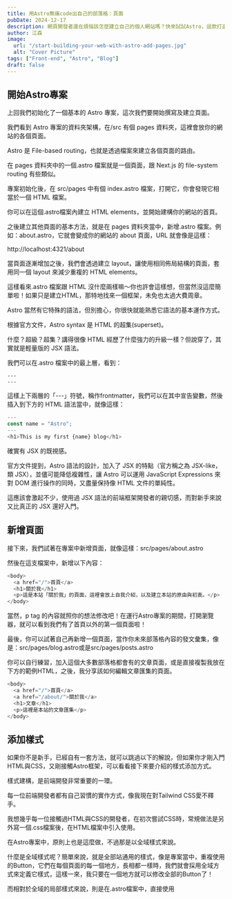 ```yaml
---
title: 用Astro無痛code出自己的部落格：頁面
pubDate: 2024-12-17
description: 網頁開發者還在煩惱該怎麼建立自己的個人網站嗎？快來試試Astro，這款打造個人部落格／作品集的神器吧！
author: 江森
image:
  url: "/start-building-your-web-with-astro-add-pages.jpg"
  alt: "Cover Picture"
tags: ["Front-end", "Astro", "Blog"]
draft: false
---
```


## 開始Astro專案

上回我們初始化了一個基本的 Astro 專案，這次我們要開始撰寫及建立頁面。

我們看到 Astro 專案的資料夾架構，在/src 有個 pages 資料夾，這裡會放你的網站的各個頁面。

Astro 是 File-based routing，也就是透過檔案來建立各個頁面的路由。

在 pages 資料夾中的一個.astro 檔案就是一個頁面，跟 Next.js 的 file-system routing 有些類似。

專案初始化後，在 src/pages 中有個 index.astro 檔案，打開它，你會發現它相當於一個 HTML 檔案。

你可以在這個.astro檔案內建立 HTML elements，並開始建構你的網站的首頁。

之後建立其他頁面的基本方法，就是在 pages 資料夾當中，新增.astro 檔案。例如：about.astro，它就會變成你的網站的 about 頁面，URL 就會像是這樣：

http://localhost:4321/about

當頁面逐漸增加之後，我們會透過建立 layout，讓使用相同佈局結構的頁面，套用同一個 layout 來減少重複的 HTML elements。

這樣看來.astro 檔案跟 HTML 沒什麼兩樣嘛～你也許會這樣想，但當然沒這麼簡單啦！如果只是建立HTML，那特地找來一個框架，未免也太過大費周章。

Astro 當然有它特殊的語法，但別擔心，你很快就能熟悉它語法的基本運作方式。

根據官方文件，Astro syntax 是 HTML 的超集(superset)。

什麼？超級？超集？講得很像 HTML 經歷了什麼強力的升級一樣？但說穿了，其實就是輕量版的 JSX 語法。

我們可以在.astro 檔案中的最上層，看到：

```
---
---
```

這樣上下兩層的「---」符號，稱作frontmatter，我們可以在其中宣告變數，然後插入到下方的 HTML 語法當中，就像這樣：

```javascript
---
const name = "Astro";
---
<h1>This is my first {name} blog</h1>
```

確實有 JSX 的既視感。

官方文件提到，Astro 語法的設計，加入了 JSX 的特點（官方稱之為 JSX-like，類 JSX），並儘可能降低複雜性，讓 Astro 可以運用 JavaScript Expressions 來對 DOM 進行操作的同時，又盡量保持像 HTML 文件的單純性。

這應該會激起不少，使用過 JSX 語法的前端框架開發者的親切感，而對新手來說又比真正的 JSX 還好入門。

## 新增頁面

接下來，我們試著在專案中新增頁面，就像這樣：src/pages/about.astro

然後在這支檔案中，新增以下內容：

```javascript
<body>
  <a href="/">首頁</a>
  <h1>關於我</h1>
  <p>這是本站「關於我」的頁面，這裡會放上自我介紹，以及建立本站的原由與初衷。</p>
</body>
```

當然，p tag 的內容就照你的想法修改吧！在運行Astro專案的期間，打開瀏覽器，就可以看到我們有了首頁以外的第一個頁面啦！

最後，你可以試著自己再新增一個頁面，當作你未來部落格內容的發文彙集，像是：src/pages/blog.astro或是src/pages/posts.astro

你可以自行練習，加入這個大多數部落格都會有的文章頁面，或是直接複製我放在下方的範例HTML，之後，我分享該如何編輯文章匯集的頁面。

```javascript
<body>
  <a href="/">首頁</a>
  <a href="/about/">關於我</a>
  <h1>文章</h1>
  <p>這裡是本站的文章匯集</p>
</body>

```

## 添加樣式

如果你不是新手，已經自有一套方法，就可以跳過以下的解說，但如果你才剛入門HTML與CSS，又剛接觸Astro框架，可以看看接下來要介紹的樣式添加方式。

樣式建構，是前端開發非常重要的一環。

每一位前端開發者都有自己習慣的實作方式，像我現在對Tailwind CSS愛不釋手。

我想幾乎每一位接觸過HTML與CSS的開發者，在初次嘗試CSS時，常規做法是另外寫一個.css檔案後，在HTML檔案中引入使用。

在Astro專案中，原則上也是這麼做，不過那是以全域樣式來說。

什麼是全域樣式呢？簡單來說，就是全部站通用的樣式，像是專案當中，重複使用的Button，它們在每個頁面的每一個地方，長相都一樣時，我們就會採用全域方式來定義它樣式，這樣一來，我只要在一個地方就可以修改全部的Button了！

而相對於全域的局部樣式來說，則是在.astro檔案中，直接使用<style>標籤來設定樣式。

### 局部樣式

就像這樣：

``` javascript
<body>
  <a href="/">首頁</a>
  <a href="/about/">關於我</a>
  <h1 class="title">文章</h1>
  <p>這裡是本站的文章匯集</p>
</body>

<style>
      .title {
        color: blue;
        font-size: 4rem;
      }
  </style>

```
### 全域樣式

你可以在路徑：src/styles/global.css，編寫好CSS樣式後，在你想使用的頁面中引入，或是在每個頁面都會套用的root layout中引入。

layout的做法之後會介紹。

以下的範例，為設定個別頁面樣式的做法：

```css
/* /src/styles/global.css */
.title {
        color: blue;
        font-size: 4rem;
      }

```

```javascript
---
import '../styles/global.css';
---

<body>
  <a href="/">首頁</a>
  <h1 class="title">關於我</h1>
  <p>這是本站「關於我」的頁面，這裡會放上自我介紹，以及建立本站的原由與初衷。</p>
</body>
```



## 在頁面中使用動態內容

上面有提到，在.astro檔案中的frontmatter部分，可以在這裡宣告JavaScript變數，並插入到下方的HTML區域當中，這就是利用變數來「動態」顯示內容的方法。

在瀏覽器的頁籤部分，會顯示這個頁面的 HTML title tag 的內容。

我們可以運用剛剛了解到的「新增動態內容」的方式，來改變Astro專案頁面的頁籤tittle，就像這樣：

```javascript
---
const pageTitle = "關於我";
---
<html lang="zh-Hant-TW">
  <head>
    <meta charset="utf-8" />
    <meta name="viewport" content="width=device-width" />
    <title>{pageTitle}</title>
  </head>
  <body>
    <a href="/">首頁</a>
    <a href="/blog/">文章</a>
    <h1>關於我</h1>
    <p>這是本站「關於我」的頁面，這裡會放上自我介紹，以及建立本站的原由與初衷。</p>
  </body>
</html>
```

你可以先練習嘗試看看，未來我會分享如何利用Layout component的方式，套用在使用相同佈局的頁面，以盡可能符合DIY原則（Don't Repeat Yourself）。

## 開始發文

既然Astro框架的出現，是為了讓網站的內容更容易建立與呈現，它理所當然支援Markdown文件。

什麼是Markdown呢？它是一種輕量級的語法，讓你可以標示出內容的結構或是用途。

就像HTML也是一種標記語言，標記出網頁文本的結構與作用。由於Markdown的簡潔直觀，所以在撰寫內容上，尤其在開發者社群相當普及，再加上它容易上手的特色，Markdown語法也相當受到開發社群以外的創作者們青睞。

如果你對Markdown語法還不熟悉的話，可以參閱[Markdown語法大全](https://hackmd.io/@eMP9zQQ0Qt6I8Uqp2Vqy6w/SyiOheL5N/%2FBVqowKshRH246Q7UDyodFA "Markdown語法大全")。

或是自行Google Markdown語法的介紹，之後有機會筆者在發一篇分享，筆者常用的Markdown語法。

建立Markdown內容就跟你建立頁面一樣：src/pages/posts/post-1.md，接著就可以來撰寫內容：

```markdown
---
title: 我的第一篇文
author: Astro新手
description: "關於第一篇文章"
image:
    url: "https://example.com/assets/randomImg.webp"
    alt: "封面圖片"
pubDate: 2024-12-01
tags: ["astro", "部落格"]
---
在Astro專案中，加入第一篇內容
```

之後就可以在`http://localhost:4321/posts/post-1`上看到你的第一個部落格內容啦！

## 小結

這一回開始進入Astro專案的實作，以及初步認識Astro專案架構、基本語法、頁面建立，以及樣式設定。

如果是熟練JSX的前端開發者，想必可以無縫接軌Astro專案；而Astro盡可能使用HTML，減少非必要JavaScript邏輯的原則，也能讓開發新手快速進入狀況。

回想起那段在React文件中撞牆的日子，我突然覺得如果先從Astro開始，再來接觸JSX與React，或許就不用撞牆那麼多次、那麼大力⋯⋯哈哈，說不定是望著Astro的frontmatter說：「這啥鬼？」

總之，Astro官方的建立部落格教程相當淺顯易懂，非常推薦跟著官方的教程走一遍來認識Astro——這個內容建立工具，筆者的Astro系列文也是走過這個教程的心得分享。

如果真的對官方密密麻麻的原文文件感到不適應，那可以先跟著筆者的系列文，稍微熟悉Astro後，再去官方文件探索囉！

## 同場加映：Tailwind CSS

簡單介紹一下在Astro專案中，使用Tailwind CSS。

Astro已經將這個CSS框架，整合進去了，只要在終端機使用以下指令：

```
pnpm astro add tailwind
```

接著，在你的global.css中匯入：

```css
/* src/styles/global.css */
@import "tailwindcss";

```

最後，在專案的進入點，匯入global.css就可以使用囉！

```javascript
//src/layouts/Layout.astro
---
import "../styles/global.css";
---
```

詳情可以參閱官方文件：

> Astro官方：使用Tailwind CSS
> https://docs.astro.build/en/guides/styling/#tailwind

> Tailwind官方：在Astro專案中安裝Tailwind CSS
>https://tailwindcss.com/docs/installation/framework-guides/astro


## 參考資料：

> Astro 官網文件：
> https://docs.astro.build/en/getting-started/

> Astro 官網建立部落格教程：
> https://docs.astro.build/en/tutorial/0-introduction/